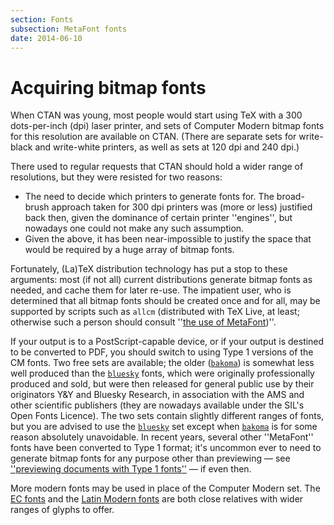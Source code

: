 ```yaml
---
section: Fonts
subsection: MetaFont fonts
date: 2014-06-10
---
```


# Acquiring bitmap fonts

When CTAN was young, most people would start using TeX
with a 300 dots-per-inch (dpi) laser printer, and sets of Computer
Modern bitmap fonts for this resolution are available on CTAN.
(There are separate sets for write-black and write-white printers, as
well as sets at 120&nbsp;dpi and 240&nbsp;dpi.)

There used to regular requests that CTAN should hold
a wider range of resolutions, but they were resisted for two reasons:
  

-  The need to decide which printers to generate fonts for.  The
    broad-brush approach taken for 300&nbsp;dpi printers was (more or less)
    justified back then, given the dominance of certain printer
    ''engines'', but nowadays one could not make any such assumption.
-  Given the above, it has been near-impossible to justify the
    space that would be required by a huge array of bitmap fonts.

Fortunately, (La)TeX distribution technology has put a stop to these
arguments: most (if not all) current distributions generate bitmap
fonts as needed, and cache them for later re-use.  The impatient
user, who is determined that all bitmap fonts should be created once
and for all, may be supported by scripts such as `allcm`
(distributed with TeX&nbsp;Live, at least; otherwise such a
person should consult ''[the use of MetaFont](FAQ-useMF.md))''.

If your output is to a PostScript-capable device, or if your output is
destined to be converted to PDF, you should switch to
using Type&nbsp;1 versions of the CM fonts.  Two free
sets are available; the older ([`bakoma`](https://ctan.org/pkg/bakoma)) is
somewhat less well produced than the [`bluesky`](https://ctan.org/pkg/bluesky) fonts, which were
originally professionally produced and sold, but were then released
for general public use by their originators Y&Y and Bluesky Research,
in association with the AMS and other scientific publishers
(they are nowadays available under the SIL's Open Fonts Licence).  The
two sets contain slightly different ranges of fonts, but you are
advised to use the [`bluesky`](https://ctan.org/pkg/bluesky) set except when [`bakoma`](https://ctan.org/pkg/bakoma)
is for some reason absolutely unavoidable.  In recent years, several
other ''MetaFont'' fonts have been converted to Type&nbsp;1 format; it's
uncommon ever to need to generate bitmap fonts for any purpose other
than previewing&nbsp;&mdash; see 
[''previewing documents with Type&nbsp;1 fonts''](FAQ-PSpreview.md)&nbsp;&mdash;
if even then.

More modern fonts may be used in place of the Computer Modern set.  The
[EC fonts](FAQ-ECfonts.md) and the 
[Latin Modern fonts](FAQ-uselmfonts.md) are both close relatives with
wider ranges of glyphs to offer.

